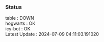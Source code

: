 ### Status


table : DOWN  
hogwarts : OK  
icy-bot : OK  
Latest Update : 2024-07-09 04:11:03.191020
